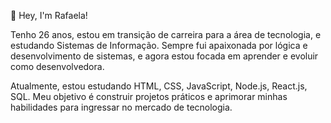 👋 Hey, I'm Rafaela!

Tenho 26 anos, estou em transição de carreira para a área de tecnologia, e estudando Sistemas de Informação.
Sempre fui apaixonada por lógica e desenvolvimento de sistemas, e agora estou focada em aprender e evoluir como desenvolvedora.

Atualmente, estou estudando HTML, CSS, JavaScript, Node.js, React.js, SQL.
Meu objetivo é construir projetos práticos e aprimorar minhas habilidades para ingressar no mercado de tecnologia.
